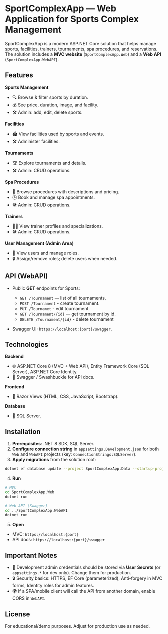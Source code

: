 # SportComplexApp — Web Application for Sports Complex Management

SportComplexApp is a modern ASP.NET Core solution that helps manage sports, facilities, trainers, tournaments, spa procedures, and reservations. The solution includes a **MVC website** (`SportComplexApp.Web`) and a **Web API** (`SportComplexApp.WebAPI`).

## Features

**Sports Management**

* 🔍 Browse & filter sports by duration.
* 💰 See price, duration, image, and facility.
* 🛠 Admin: add, edit, delete sports.

**Facilities**

* 🏟 View facilities used by sports and events.
* 🛠 Administer facilities.

**Tournaments**

* 🏆 Explore tournaments and details.
* 🛠 Admin: CRUD operations.

**Spa Procedures**

* 💆 Browse procedures with descriptions and pricing.
* 🕒 Book and manage spa appointments.
* 🛠 Admin: CRUD operations.

**Trainers**

* 👩‍🏫 View trainer profiles and specializations.
* 🛠 Admin: CRUD operations.

**User Management (Admin Area)**

* 👥 View users and manage roles.
* 🔒 Assign/remove roles; delete users when needed.

## API (WebAPI)

* Public **GET** endpoints for Sports:

  * `GET /Tournament` — list of all tournaments.
  * `POST /Tournament` - create tournament.
  * `PUT /Tournamet` - edit tournament.
  * `GET /Tournament/{id}` — get tournament by id.
  * `DELETE /Tournament/{id}` - delete tournament
* Swagger UI: `https://localhost:{port}/swagger`.

## Technologies

**Backend**

* 🌐 ASP.NET Core 8 (MVC + Web API), Entity Framework Core (SQL Server), ASP.NET Core Identity.
* 📄 Swagger / Swashbuckle for API docs.

**Frontend**

* 🎨 Razor Views (HTML, CSS, JavaScript, Bootstrap).

**Database**

* 💾 SQL Server.

## Installation

1. **Prerequisites**: .NET 8 SDK, SQL Server.
2. **Configure connection string** in `appsettings.Development.json` for both `Web` and `WebAPI` projects (key: `ConnectionStrings:SQLServer`).
3. **Apply migrations** from the solution root:

```bash
dotnet ef database update --project SportComplexApp.Data --startup-project SportComplexApp.Web
```

4. **Run**

```bash
# MVC
cd SportComplexApp.Web
dotnet run

# Web API (Swagger)
cd ../SportComplexApp.WebAPI
dotnet run
```

5. **Open**

* MVC: `https://localhost:{port}`
* API docs: `https://localhost:{port}/swagger`

## Important Notes

* 🔑 Development admin credentials should be stored via **User Secrets** (or `appsettings.*` for dev only). Change them for production.
* 🔒 Security basics: HTTPS, EF Core (parameterized), Anti-forgery in MVC forms, Identity roles for admin features.
* 🌍 If a SPA/mobile client will call the API from another domain, enable CORS in `WebAPI`.

## License

For educational/demo purposes. Adjust for production use as needed.
